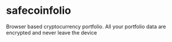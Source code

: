 # safecoinfolio

Browser based cryptocurrency portfolio. All your portfolio data are encrypted and never leave the device
